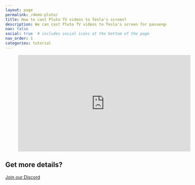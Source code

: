 ```yaml
---
layout: page
permalink: /demo-pluto/
title: How to cast Pluto TV videos to Tesla's screen?
description: We can cast Pluto TV videos to Tesla's screen for passengers while driving, and we can even manipulate the Pluto TV video on Tesla's touchscreen directly.
nav: false
social: true  # includes social icons at the bottom of the page
nav_order: 1
categories: tutorial
---
```

<!-- blank line -->
<figure class="video-container">
  <iframe width="540" height="303" src="https://www.youtube.com/embed/e8UbLuWJ_XQ" frameborder="0" allowfullscreen="true"> </iframe>
</figure>
<!-- blank line -->

## Get more details?
<p><a href ="https://discord.gg/Tvbs9uWcN9" target="_blank">Join our Discord</a></p>
